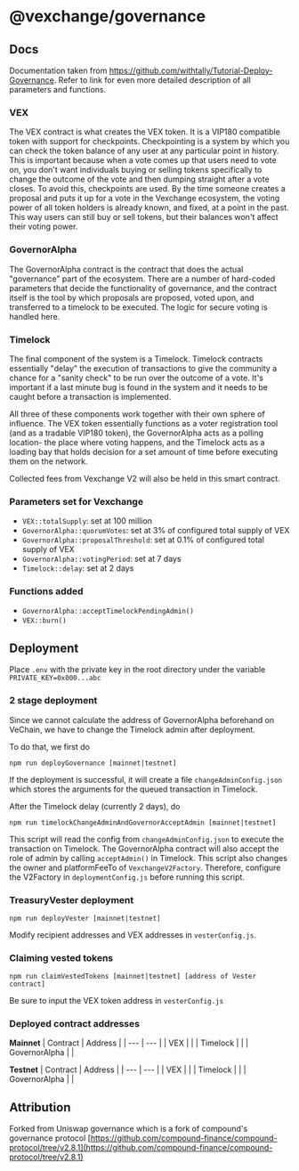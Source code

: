 # @vexchange/governance



## Docs 

Documentation taken from https://github.com/withtally/Tutorial-Deploy-Governance. Refer to link for even more detailed description of all parameters and functions.

### **VEX**

The VEX contract is what creates the VEX token. It is a VIP180 compatible token with support for checkpoints. Checkpointing is a system by which you can check the token balance of any user at any particular point in history. This is important because when a vote comes up that users need to vote on, you don't want individuals buying or selling tokens specifically to change the outcome of the vote and then dumping straight after a vote closes. To avoid this, checkpoints are used. By the time someone creates a proposal and puts it up for a vote in the Vexchange ecosystem, the voting power of all token holders is already known, and fixed, at a point in the past. This way users can still buy or sell tokens, but their balances won't affect their voting power. 

### **GovernorAlpha**

The GovernorAlpha contract is the contract that does the actual "governance" part of the ecosystem. There are a number of hard-coded parameters that decide the functionality of governance, and the contract itself is the tool by which proposals are proposed, voted upon, and transferred to a timelock to be executed. The logic for secure voting is handled here. 

### **Timelock**

The final component of the system is a Timelock. Timelock contracts essentially "delay" the execution of transactions to give the community a chance for a "sanity check" to be run over the outcome of a vote. It's important if a last minute bug is found in the system and it needs to be caught before a transaction is implemented.

All three of these components work together with their own sphere of influence. The VEX token essentially functions as a voter registration tool (and as a tradable VIP180 token), the GovernorAlpha acts as a polling location- the place where voting happens, and the Timelock acts as a loading bay that holds decision for a set amount of time before executing them on the network. 

Collected fees from Vexchange V2 will also be held in this smart contract. 

### Parameters set for Vexchange

- `VEX::totalSupply`: set at 100 million
- `GovernorAlpha::quorumVotes`: set at 3% of configured total supply of VEX
- `GovernorAlpha::proposalThreshold`: set at 0.1% of configured total supply of VEX
- `GovernorAlpha::votingPeriod`: set at 7 days
- `Timelock::delay`: set at 2 days

### Functions added 

- `GovernorAlpha::acceptTimelockPendingAdmin()`
- `VEX::burn()`

## Deployment

Place `.env` with the private key in the root directory under the variable `PRIVATE_KEY=0x000...abc`

### 2 stage deployment

Since we cannot calculate the address of GovernorAlpha beforehand on VeChain, we have to change the Timelock admin after deployment. 

To do that, we first do 
```
npm run deployGovernance [mainnet|testnet]
```
If the deployment is successful, it will create a file `changeAdminConfig.json` which stores the arguments for the queued transaction in Timelock. 

After the Timelock delay (currently 2 days), do 
```
npm run timelockChangeAdminAndGovernorAcceptAdmin [mainnet|testnet]
```
This script will read the config from `changeAdminConfig.json` to execute the transaction on Timelock. The GovernorAlpha contract will also accept the role of admin by calling `acceptAdmin()` in Timelock. This script also changes the owner and platformFeeTo of `VexchangeV2Factory`. Therefore, configure the V2Factory in `deploymentConfig.js` before running this script.

### TreasuryVester deployment
```
npm run deployVester [mainnet|testnet]
```

Modify recipient addresses and VEX addresses in `vesterConfig.js`.


### Claiming vested tokens
```
npm run claimVestedTokens [mainnet|testnet] [address of Vester contract]
```

Be sure to input the VEX token address in `vesterConfig.js`

### Deployed contract addresses 

**Mainnet**
| Contract       | Address                             |
| ---            | ---                                 |
| VEX            |                                     |
| Timelock       |                                     |
| GovernorAlpha  |                                     |


**Testnet**
| Contract       | Address                             |
| ---            | ---                                 |
| VEX            |                                     |
| Timelock       |                                     |
| GovernorAlpha  |                                     |

## Attribution

Forked from Uniswap governance which is a fork of compound's governance protocol
[https://github.com/compound-finance/compound-protocol/tree/v2.8.1](https://github.com/compound-finance/compound-protocol/tree/v2.8.1)
